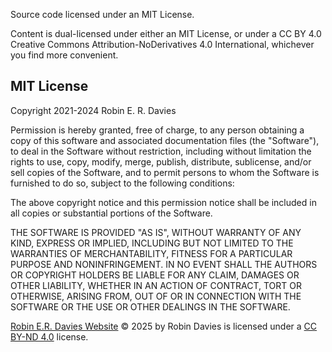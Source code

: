 Source code licensed under an MIT License. 

Content is dual-licensed under either an MIT License, or under a CC BY 4.0 Creative Commons Attribution-NoDerivatives 4.0 International, whichever you find more convenient.


MIT License
-----------
Copyright 2021-2024 Robin E. R. Davies

Permission is hereby granted, free of charge, to any person obtaining 
a copy of this software and associated documentation files (the "Software"), 
to deal in the Software without restriction, including without limitation 
the rights to use, copy, modify, merge, publish, distribute, sublicense, 
and/or sell copies of the Software, and to permit persons to whom the 
Software is furnished to do so, subject to the following conditions:

The above copyright notice and this permission notice shall be included in 
all copies or substantial portions of the Software.

THE SOFTWARE IS PROVIDED "AS IS", WITHOUT WARRANTY OF ANY KIND, EXPRESS OR 
IMPLIED, INCLUDING BUT NOT LIMITED TO THE WARRANTIES OF MERCHANTABILITY, 
FITNESS FOR A PARTICULAR PURPOSE AND NONINFRINGEMENT. IN NO EVENT SHALL THE 
AUTHORS OR COPYRIGHT HOLDERS BE LIABLE FOR ANY CLAIM, DAMAGES OR OTHER 
LIABILITY, WHETHER IN AN ACTION OF CONTRACT, TORT OR OTHERWISE, ARISING FROM, 
OUT OF OR IN CONNECTION WITH THE SOFTWARE OR THE USE OR OTHER DEALINGS IN 
THE SOFTWARE.


[Robin E.R. Davies Website](https://rerdavies.github.io) © 2025 by Robin Davies is licensed under a [CC BY-ND 4.0](https://https://creativecommons.org/licenses/by-nd/4.0/) license.
